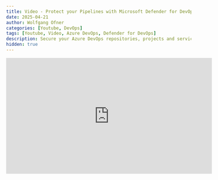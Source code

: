 ```yaml
---
title: Video - Protect your Pipelines with Microsoft Defender for DevOps
date: 2025-04-21
author: Wolfgang Ofner
categories: [Youtube, DevOps]
tags: [Youtube, Video, Azure DevOps, Defender for DevOps]
description: Secure your Azure DevOps repositories, projects and service connections with the Microsoft Defender for DevOps.
hidden: true
---
```


<iframe width="560" height="315" src="https://www.youtube.com/embed/SD01dp4AKmg" title="YouTube video player" frameborder="0" allow="accelerometer; autoplay; clipboard-write; encrypted-media; gyroscope; picture-in-picture; web-share" referrerpolicy="strict-origin-when-cross-origin" allowfullscreen></iframe>